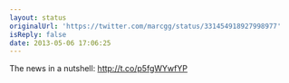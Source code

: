 ```yaml
---
layout: status
originalUrl: 'https://twitter.com/marcgg/status/331454918927998977'
isReply: false
date: 2013-05-06 17:06:25
---
```


The news in a nutshell: http://t.co/p5fgWYwfYP
